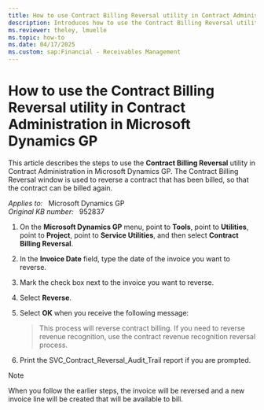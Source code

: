 ```yaml
---
title: How to use Contract Billing Reversal utility in Contract Administration
description: Introduces how to use the Contract Billing Reversal utility in Contract Administration in Microsoft Dynamics GP.
ms.reviewer: theley, lmuelle
ms.topic: how-to
ms.date: 04/17/2025
ms.custom: sap:Financial - Receivables Management
---
```

# How to use the Contract Billing Reversal utility in Contract Administration in Microsoft Dynamics GP

This article describes the steps to use the **Contract Billing Reversal** utility in Contract Administration in Microsoft Dynamics GP. The Contract Billing Reversal window is used to reverse a contract that has been billed, so that the contract can be billed again.

_Applies to:_ &nbsp; Microsoft Dynamics GP  
_Original KB number:_ &nbsp; 952837

1. On the **Microsoft Dynamics GP** menu, point to **Tools**, point to **Utilities**, point to **Project**, point to **Service Utilities**, and then select **Contract Billing Reversal**.

2. In the **Invoice Date** field, type the date of the invoice you want to reverse.
3. Mark the check box next to the invoice you want to reverse.
4. Select **Reverse**.
5. Select **OK** when you receive the following message:
   > This process will reverse contract billing. If you need to reverse revenue recognition, use the contract revenue recognition reversal process.

6. Print the SVC_Contract_Reversal_Audit_Trail report if you are prompted.

> [!NOTE]
> When you follow the earlier steps, the invoice will be reversed and a new invoice line will be created that will be available to bill.
